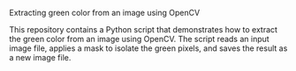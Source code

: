 Extracting green color from an image using OpenCV

This repository contains a Python script that demonstrates how to extract the green color from an image using OpenCV. The script reads an input image file, applies a mask to isolate the green pixels, and saves the result as a new image file.
